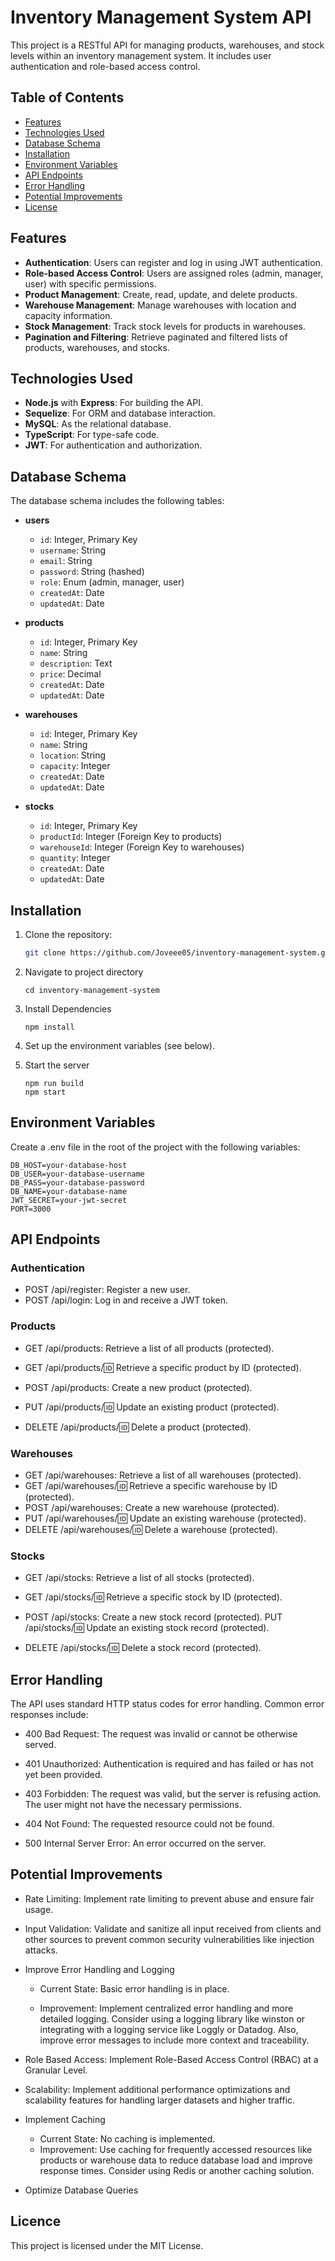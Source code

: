 # Inventory Management System API

This project is a RESTful API for managing products, warehouses, and stock levels within an inventory management system. It includes user authentication and role-based access control.

## Table of Contents

- [Features](#features)
- [Technologies Used](#technologies-used)
- [Database Schema](#database-schema)
- [Installation](#installation)
- [Environment Variables](#environment-variables)
- [API Endpoints](#api-endpoints)
- [Error Handling](#error-handling)
- [Potential Improvements](#potential-improvements)
- [License](#license)

## Features

- **Authentication**: Users can register and log in using JWT authentication.
- **Role-based Access Control**: Users are assigned roles (admin, manager, user) with specific permissions.
- **Product Management**: Create, read, update, and delete products.
- **Warehouse Management**: Manage warehouses with location and capacity information.
- **Stock Management**: Track stock levels for products in warehouses.
- **Pagination and Filtering**: Retrieve paginated and filtered lists of products, warehouses, and stocks.

## Technologies Used

- **Node.js** with **Express**: For building the API.
- **Sequelize**: For ORM and database interaction.
- **MySQL**: As the relational database.
- **TypeScript**: For type-safe code.
- **JWT**: For authentication and authorization.

## Database Schema

The database schema includes the following tables:

- **users**

  - `id`: Integer, Primary Key
  - `username`: String
  - `email`: String
  - `password`: String (hashed)
  - `role`: Enum (admin, manager, user)
  - `createdAt`: Date
  - `updatedAt`: Date

- **products**

  - `id`: Integer, Primary Key
  - `name`: String
  - `description`: Text
  - `price`: Decimal
  - `createdAt`: Date
  - `updatedAt`: Date

- **warehouses**

  - `id`: Integer, Primary Key
  - `name`: String
  - `location`: String
  - `capacity`: Integer
  - `createdAt`: Date
  - `updatedAt`: Date

- **stocks**
  - `id`: Integer, Primary Key
  - `productId`: Integer (Foreign Key to products)
  - `warehouseId`: Integer (Foreign Key to warehouses)
  - `quantity`: Integer
  - `createdAt`: Date
  - `updatedAt`: Date

## Installation

1. Clone the repository:
   ```bash
   git clone https://github.com/Joveee05/inventory-management-system.git
   ```
2. Navigate to project directory
   ```
   cd inventory-management-system
   ```
3. Install Dependencies

   ```
   npm install

   ```

4. Set up the environment variables (see below).

5. Start the server

   ```
   npm run build
   npm start
   ```

## Environment Variables

Create a .env file in the root of the project with the following variables:

```env
DB_HOST=your-database-host
DB_USER=your-database-username
DB_PASS=your-database-password
DB_NAME=your-database-name
JWT_SECRET=your-jwt-secret
PORT=3000
```

## API Endpoints

### Authentication

- POST /api/register: Register a new user.
- POST /api/login: Log in and receive a JWT token.

### Products

- GET /api/products: Retrieve a list of all products (protected).

- GET /api/products/:id: Retrieve a specific product by ID (protected).

- POST /api/products: Create a new product (protected).

- PUT /api/products/:id: Update an existing product (protected).

- DELETE /api/products/:id: Delete a product (protected).

### Warehouses

- GET /api/warehouses: Retrieve a list of all warehouses (protected).
- GET /api/warehouses/:id: Retrieve a specific warehouse by ID (protected).
- POST /api/warehouses: Create a new warehouse (protected).
- PUT /api/warehouses/:id: Update an existing warehouse (protected).
- DELETE /api/warehouses/:id: Delete a warehouse (protected).

### Stocks

- GET /api/stocks: Retrieve a list of all stocks (protected).

- GET /api/stocks/:id: Retrieve a specific stock by ID (protected).

- POST /api/stocks: Create a new stock record (protected).
  PUT /api/stocks/:id: Update an existing stock record (protected).

- DELETE /api/stocks/:id: Delete a stock record (protected).

## Error Handling

The API uses standard HTTP status codes for error handling. Common error responses include:

- 400 Bad Request: The request was invalid or cannot be otherwise served.

- 401 Unauthorized: Authentication is required and has failed or has not yet been provided.

- 403 Forbidden: The request was valid, but the server is refusing action. The user might not have the necessary permissions.

- 404 Not Found: The requested resource could not be found.

- 500 Internal Server Error: An error occurred on the server.

## Potential Improvements

- Rate Limiting: Implement rate limiting to prevent abuse and ensure fair usage.

- Input Validation: Validate and sanitize all input received from clients and other sources to prevent common security vulnerabilities like injection attacks.

- Improve Error Handling and Logging

  - Current State: Basic error handling is in place.

  - Improvement: Implement centralized error handling and more detailed logging. Consider using a logging library like winston or integrating with a logging service like Loggly or Datadog. Also, improve error messages to include more context and traceability.

- Role Based Access: Implement Role-Based Access Control (RBAC) at a Granular Level.

- Scalability: Implement additional performance optimizations and scalability features for handling larger datasets and higher traffic.

- Implement Caching

  - Current State: No caching is implemented.
  - Improvement: Use caching for frequently accessed resources like products or warehouse data to reduce database load and improve response times. Consider using Redis or another caching solution.

- Optimize Database Queries

## Licence

This project is licensed under the MIT License.
